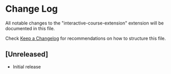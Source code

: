 # Change Log

All notable changes to the "interactive-course-extension" extension will be documented in this file.

Check [Keep a Changelog](http://keepachangelog.com/) for recommendations on how to structure this file.

## [Unreleased]

- Initial release